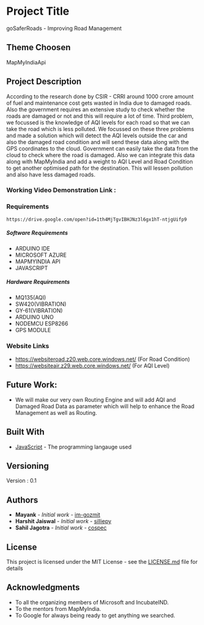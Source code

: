 # Project Title

goSaferRoads - Improving Road Management

## Theme Choosen

MapMyIndiaApi

## Project Description

According to the research done by CSIR - CRRI around 1000 crore
amount of fuel and maintenance cost gets wasted in India due to damaged
roads. Also the government requires an extensive study to check whether
the roads are damaged or not and this will require a lot of time. Third
problem, we focussed is the knowledge of AQI levels for each road so that
we can take the road which is less polluted.
We focussed on these three problems and made a solution which will
detect the AQI levels outside the car and also the damaged road condition
and will send these data along with the GPS coordinates to the cloud.
Government can easily take the data from the cloud to check where the
road is damaged. Also we can integrate this data along with MapMyIndia 
and add a weight to AQI Level and Road Condition to get another optimised path for the destination. This will lessen pollution and also have less damaged roads.

### Working Video Demonstration Link : 


### Requirements
```
https://drive.google.com/open?id=1th4MjTgvIBHJNz3l6gx1hT-ntjgUifp9
```
##### Software Requirements
* ARDUINO IDE
* MICROSOFT AZURE
* MAPMYINDIA API
* JAVASCRIPT

##### Hardware Requirements
* MQ135(AQI)
* SW420(VIBRATION)
* GY-61(VIBRATION)
* ARDUINO UNO
* NODEMCU ESP8266
* GPS MODULE

### Website Links

* https://websiteroad.z20.web.core.windows.net/ (For Road Condition)
* https://websiteair.z29.web.core.windows.net/ (For AQI Level)

## Future Work:
 
 * We will make our very own Routing Engine and will add AQI and Damaged Road Data as parameter which will help to enhance the Road Management as well as Routing. 

## Built With

* [JavaScript](https://javascript.info/) - The programming langauge used

## Versioning

Version : 0.1

## Authors

* **Mayank** - *Initial work* - [im-gozmit](https://github.com/im-gozmit)
* **Harshit Jaiswal** - *Initial work* - [silliepy](https://github.com/silliepy)
* **Sahil Jagotra** - *Initial work* - [cospec](https://github.com/cospec)

## License

This project is licensed under the MIT License - see the [LICENSE.md](LICENSE.md) file for details

## Acknowledgments

* To all the organizing members of Microsoft and IncubateIND.
* To the mentors from MapMyIndia.
* To Google for always being ready to get anything we searched.